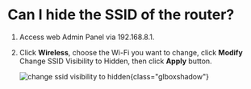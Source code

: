 # Can I hide the SSID of the router?

1. Access web Admin Panel via 192.168.8.1.
2. Click **Wireless**, choose the Wi-Fi you want to change, click **Modify**
Change SSID Visibility to Hidden, then click **Apply** button.

    ![change ssid visibility to hidden](https://static.gl-inet.com/docs/en/3/tutorials/hide_ssid/hide_ssid.jpg){class="glboxshadow"}
